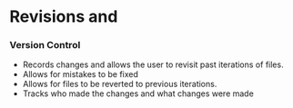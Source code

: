 # Revisions and 

### Version Control
* Records changes and allows the user to revisit past iterations of files.
* Allows for mistakes to be fixed
* Allows for files to be reverted to previous iterations.
* Tracks who made the changes and what changes were made

###
